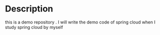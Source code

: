 # Description
this is a demo repository . I will write the demo code of spring cloud when I study spring cloud by myself
